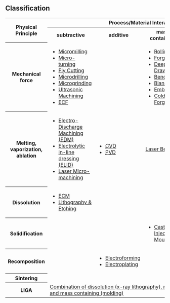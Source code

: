 ## Classification

<!--break--><table class="info fade">
  <tbody>
    <tr>
      <th rowspan="2">Physical Principle</th>
      <th colspan="4">Process/Material Interaction</td>
    </tr>
    <tr>
      <th>subtractive</th>
      <th>additive</th>
      <th>mass containing</th>
      <th>joining</th>
    </tr>
    <tr>
      <th>Mechanical force</th>
      <td>
      <ul class="flat">
      <li><a href="/4m-association/content/Micromilling">Micromilling</a></li>
      <li class="darker"><a href="/4m-association/content/Micro-turning">Micro-turning</a></li>
      <li><a href="/4m-association/content/Fly-Cutting">Fly Cutting</a></li>
      <li class="darker"><a href="/4m-association/content/Micro-drilling-0">Microdrilling</a></li>
      <li><a href="/4m-association/content/Microgrinding">Microgrinding</a></li>
      <li class="darker"><a href="/4m-association/content/Ultrasonic-Machining">Ultrasonic Machining</a></li>
      <li><a href="/4m-association/content/ECF">ECF</a></li>
      </ul>
      </td>
      <td></td>
      <td>
      <ul class="flat">
      <li><a href="/4m-association/content/Rolling">Rolling</a></li>
      <li class="darker"><a href="/4m-association/content/Forging">Forging</a></li>
      <li><a href="/4m-association/content/Deep-drawing">Deep Drawing</a></li>
      <li class="darker"><a href="/4m-association/content/Bending">Bending</a></li>
      <li><a href="/4m-association/content/Blanking">Blanking</a></li>
      <li class="darker"><a href="/4m-association/content/Embossing">Embossing</a></li>
      <li><a href="/4m-association/content/Cold-Forging">Cold Forging</a></li>
      </ul>
      </td>
      <td><a href="/4m-association/content/Ultrasonic-Welding">Ultrasonic Welding</a>
    </tr>
    <tr>
      <th>Melting, vaporization, ablation</th>
      <td>
      <ul class="flat">
      <li><a href="/4m-association/content/Electro-Discharge-Machining-0">Electro-Discharge Machining (<abbr title="Electro-Discharge Machining">EDM</abbr>)</a></li>
      <li class="darker"><a href="/4m-association/content/Electrolytic-line-dressing">Electrolytic in-line dressing (<abbr title="Electrolytic in-line dressing">ELID</abbr>)</a></li>
      <li><a href="/4m-association/content/Laser-Micromachining">Laser Micro-machining</a></li>
      </ul>
      </td>
      <td>
      <ul class="flat">
      <li><a href="/4m-association/content/Chemical-vapor-deposition" title="Chemical Vapor Deposition"><abbr title="Chemical Vapour Deposition">CVD</abbr></a></li>
      <li class="darker"><a href="/4m-association/content/Physical-Vapour-Deposition" title="Physical Vapour Deposition"><abbr title="Physical Vapour Deposition">PVD</abbr></a></li>
      </ul>
      </td>
      <td><a href="/4m-association/content/Laser-bending">Laser Bending</a></td>
      <td>
      <ul class="flat">
      <li><a href="/4m-association/content/Resistance-WeldingSoldering">Resistance Welding/Soldering</a></li>
      <li class="darker"><a href="/4m-association/content/Laser-WeldingSoldering">Laser Welding/Soldering</a></li>
      <li><a href="/4m-association/content/Bonding-0">Bonding</a></li>
      </ul>
      </td>
    </tr>
    <tr>
      <th>Dissolution</th>
      <td>
      <ul class="flat">
      <li><a href="/4m-association/content/Electro-Chemical-Machining"><abbr="Electro Chemical Machining">ECM</abbr></a></li>
      <li class="darker"><a href="/4m-association/content/Lithography-and-Etching">Lithography &amp; Etching</a></li>
      </ul>
      </td>
      <td></td>
      <td></td>
      <td></td>
    </tr>
    <tr>
      <th>Solidification</th>
      <td></td>
      <td></td>
      <td>
      <ul class="flat">
      <li><a href="/4m-association/content/MicrocastingInjection-Molding">Casting & Injection Moulding</a></li>
      </ul>
      </td>
      <td></td>
    </tr>
    <tr>
      <th>Recomposition</th>
      <td></td>
      <td>
      <ul class="flat">
          <li><a href="/4m-association/content/Electroforming">Electroforming</a></li>
          <li class="darker"><a href="/4m-association/content/Electroplating-0">Electroplating</a></li>
      </ul>
      </td>
      <td></td>
      <td></td>
    </tr>
    <tr>
      <th>Sintering</th>
      <td></td>
      <td></td>
      <td></td>
      <td></td>
    </tr>
    <tr>
      <th>LIGA</th>
      <td colspan="4"><a
 href="/4m-association/content/LIGA">Combination of dissolution (x-ray lithography), recomposition (electroforming) and mass containing (molding)</a></td>
    </tr>
  </tbody>
</table>
